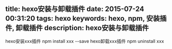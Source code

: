 title: hexo安装与卸载插件
date: 2015-07-24 00:31:20
tags: hexo
keywords: hexo, npm, 安装插件, 卸载插件
description: hexo安装与卸载插件
---
hexo安装xxx插件
npm install xxx --save
hexo卸载xxx插件
npm uninstall xxx